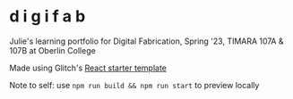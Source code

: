 # d i g i f a b

Julie's learning portfolio for Digital Fabrication, Spring '23, TIMARA 107A & 107B at Oberlin College

Made using Glitch's [React starter template]("https://glitch.com/edit/#!/glitch-hello-react")

Note to self: use `npm run build && npm run start` to preview locally
